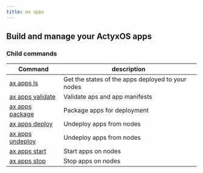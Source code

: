 ```yaml
---
title: ax apps
---
```


## Build and manage your ActyxOS apps 

### Child commands
Command                      | description|
-----------------------------|------------|
[ax apps ls](ls.md)             | Get the states of the apps deployed to your nodes |
[ax apps validate](validate.md) | Validate aps and app manifests |
[ax apps package](package.md)   | Package apps for deployment |
[ax apps deploy](deploy.md)     | Undeploy apps from nodes |
[ax apps undeploy](undeploy.md) | Undeploy apps from nodes |
[ax apps start](start.md)       | Start apps on nodes |
[ax apps stop](stop.md)         | Stop apps on nodes |